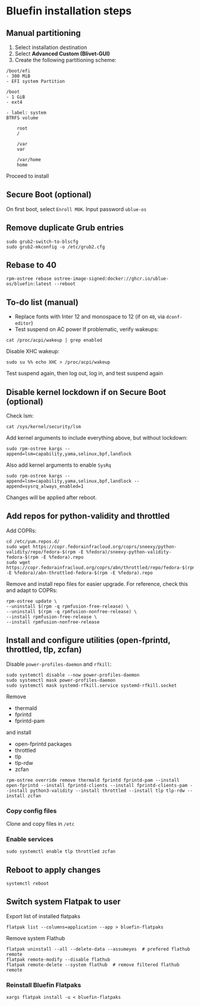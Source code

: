 # Bluefin installation steps

## Manual partitioning

1. Select installation destination
2. Select **Advanced Custom (Blivet-GUI)**
3. Create the following partitioning scheme:
```
/boot/efi
- 300 MiB
- EFI system Partition

/boot
- 1 GiB
- ext4

- label: system
BTRFS volume

	root
	/

	/var
	var

	/var/home
	home
```

Proceed to install

## Secure Boot (optional)

On first boot, select `Enroll MOK`. Input password `ublue-os`

## Remove duplicate Grub entries
```
sudo grub2-switch-to-blscfg
sudo grub2-mkconfig -o /etc/grub2.cfg
```
## Rebase to 40
```
rpm-ostree rebase ostree-image-signed:docker://ghcr.io/ublue-os/bluefin:latest --reboot
```

## To-do list (manual)
- Replace fonts with Inter 12 and monospace to 12 (if on `40`, via `dconf-editor`)
- Test suspend on AC power
If problematic, verify wakeups:
```
cat /proc/acpi/wakeup | grep enabled
```
Disable XHC wakeup:
```
sudo su %% echo XHC > /proc/acpi/wakeup
```
Test suspend again, then log out, log in, and test suspend again

## Disable kernel lockdown if on Secure Boot (optional)

Check lsm:
```
cat /sys/kernel/security/lsm
```
Add kernel arguments to include everything above, but without lockdown:
```
sudo rpm-ostree kargs --append=lsm=capability,yama,selinux,bpf,landlock
```
Also add kernel arguments to enable `SysRq`
```
sudo rpm-ostree kargs --append=lsm=capability,yama,selinux,bpf,landlock --append=sysrq_always_enabled=1
```
Changes will be applied after reboot.
## Add repos for python-validity and throttled
Add COPRs:
```
cd /etc/yum.repos.d/
sudo wget https://copr.fedorainfracloud.org/coprs/sneexy/python-validity/repo/fedora-$(rpm -E %fedora)/sneexy-python-validity-fedora-$(rpm -E %fedora).repo
sudo wget https://copr.fedorainfracloud.org/coprs/abn/throttled/repo/fedora-$(rpm -E %fedora)/abn-throttled-fedora-$(rpm -E %fedora).repo
```
Remove and install repo files for easier upgrade. For reference, check this and adapt to COPRs:
```
rpm-ostree update \
--uninstall $(rpm -q rpmfusion-free-release) \
--uninstall $(rpm -q rpmfusion-nonfree-release) \
--install rpmfusion-free-release \
--install rpmfusion-nonfree-release
```

## Install and configure utilities (open-fprintd, throttled, tlp, zcfan)
Disable `power-profiles-daemon` and `rfkill`:
```
sudo systemctl disable --now power-profiles-daemon
sudo systemctl mask power-profiles-daemon
sudo systemctl mask systemd-rfkill.service systemd-rfkill.socket
```

Remove
- thermald
- fprintd
- fprintd-pam


and install
- open-fprintd packages
- throttled
- tlp
- tlp-rdw
- zcfan
```
rpm-ostree override remove thermald fprintd fprintd-pam --install open-fprintd --install fprintd-clients --install fprintd-clients-pam --install python3-validity --install throttled --install tlp tlp-rdw --install zcfan
```

### Copy config files

Clone and copy files in `/etc`

### Enable services

```
sudo systemctl enable tlp throttled zcfan
```

## Reboot to apply changes

```
systemctl reboot
```

## Switch system Flatpak to user
Export list of installed flatpaks
```
flatpak list --columns=application --app > bluefin-flatpaks
```
Remove system Flathub
```
flatpak uninstall --all --delete-data --assumeyes  # prefered flathub remote
flatpak remote-modify --disable flathub
flatpak remote-delete --system flathub  # remove filtered flathub remote
```
### Reinstall Bluefin Flatpaks
```
xargs flatpak install -u < bluefin-flatpaks
```
